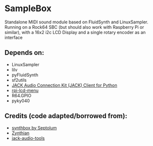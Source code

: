 # SampleBox
Standalone MIDI sound module based on FluidSynth and LinuxSampler. Running on a Rock64 SBC (but should also work with Raspberry Pi or similar), with a 16x2 i2c LCD Display and a single rotary encoder as an interface

## Depends on:
- LinuxSampler
- lilv
- pyFluidSynth
- sf2utils
- [JACK Audio Connection Kit (JACK) Client for Python](https://github.com/spatialaudio/jackclient-python/)
- [rpi-lcd-menu](https://github.com/theophile/rpi-lcd-menu)
- R64.GPIO
- pyky040

## Credits (code adapted/borrowed from):
- [synthbox by Septolum](https://github.com/Septolum/synthbox)
- [Zynthian](https://github.com/zynthian/zynthian-ui/)
- [jack-audio-tools](https://github.com/SpotlightKid/jack-audio-tools)
